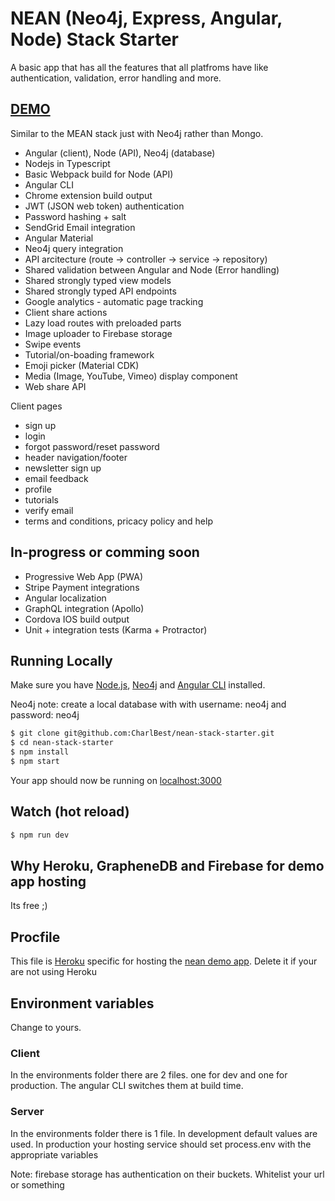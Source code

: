 # NEAN (Neo4j, Express, Angular, Node) Stack Starter

A basic app that has all the features that all platfroms have like authentication, validation, error handling and more.

## [DEMO](https://nean.io/)

Similar to the MEAN stack just with Neo4j rather than Mongo.

* Angular (client), Node (API), Neo4j (database)
* Nodejs in Typescript
* Basic Webpack build for Node (API)
* Angular CLI
* Chrome extension build output
* JWT (JSON web token) authentication
* Password hashing + salt
* SendGrid Email integration
* Angular Material
* Neo4j query integration
* API arcitecture (route -> controller -> service -> repository)
* Shared validation between Angular and Node (Error handling)
* Shared strongly typed view models
* Shared strongly typed API endpoints
* Google analytics - automatic page tracking
* Client share actions
* Lazy load routes with preloaded parts 
* Image uploader to Firebase storage
* Swipe events
* Tutorial/on-boading framework
* Emoji picker (Material CDK)
* Media (Image, YouTube, Vimeo) display component
* Web share API

Client pages

* sign up
* login
* forgot password/reset password
* header navigation/footer
* newsletter sign up
* email feedback
* profile
* tutorials
* verify email
* terms and conditions, pricacy policy and help

## In-progress or comming soon
* Progressive Web App (PWA)
* Stripe Payment integrations
* Angular localization
* GraphQL integration (Apollo)
* Cordova IOS build output
* Unit + integration tests (Karma + Protractor)

## Running Locally

Make sure you have [Node.js](http://nodejs.org/), [Neo4j](https://neo4j.com/) and [Angular CLI](https://cli.angular.io/) installed.

Neo4j note: create a local database with with username: neo4j and password: neo4j 

```sh
$ git clone git@github.com:CharlBest/nean-stack-starter.git
$ cd nean-stack-starter
$ npm install
$ npm start
```

Your app should now be running on [localhost:3000](http://localhost:3000/)

## Watch (hot reload)
```sh
$ npm run dev
```

## Why Heroku, GrapheneDB and Firebase for demo app hosting
Its free ;)

## Procfile
This file is [Heroku](https://www.heroku.com/) specific for hosting the [nean demo app](https://www.nean.io/). Delete it if your are not using Heroku

## Environment variables
Change to yours.
### Client
In the environments folder there are 2 files. one for dev and one for production. The angular CLI switches them at build time.
### Server
In the environments folder there is 1 file. In development default values are used. In production your hosting service should set process.env with the appropriate variables

Note: firebase storage has authentication on their buckets. Whitelist your url or something
